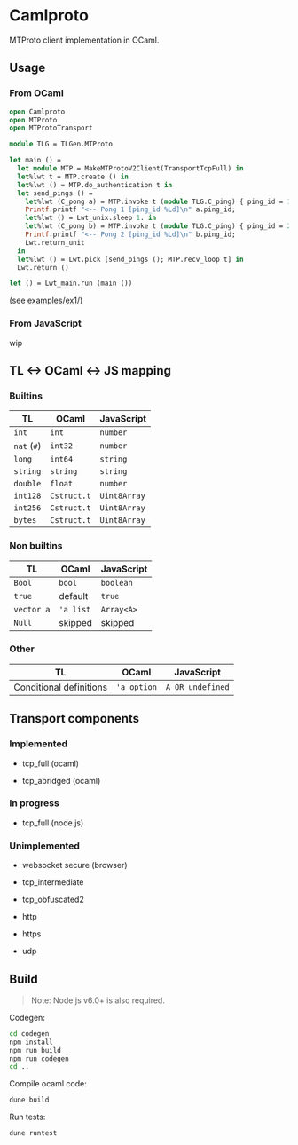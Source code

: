 # Camlproto

MTProto client implementation in OCaml.

## Usage

### From OCaml

```ocaml
open Camlproto
open MTProto
open MTProtoTransport

module TLG = TLGen.MTProto

let main () =
  let module MTP = MakeMTProtoV2Client(TransportTcpFull) in
  let%lwt t = MTP.create () in
  let%lwt () = MTP.do_authentication t in
  let send_pings () =
    let%lwt (C_pong a) = MTP.invoke t (module TLG.C_ping) { ping_id = 1L } in
    Printf.printf "<-- Pong 1 [ping_id %Ld]\n" a.ping_id;
    let%lwt () = Lwt_unix.sleep 1. in
    let%lwt (C_pong b) = MTP.invoke t (module TLG.C_ping) { ping_id = 2L } in
    Printf.printf "<-- Pong 2 [ping_id %Ld]\n" b.ping_id;
    Lwt.return_unit
  in
  let%lwt () = Lwt.pick [send_pings (); MTP.recv_loop t] in
  Lwt.return ()

let () = Lwt_main.run (main ())
```

(see [examples/ex1/](examples/ex1/))

### From JavaScript

wip

## TL <-> OCaml <-> JS mapping

### Builtins

| TL               | OCaml            | JavaScript       |
|------------------|------------------|------------------|
| `int`            | `int`            | `number`         |
| `nat` (`#`)      | `int32`          | `number`         |
| `long`           | `int64`          | `string`         |
| `string`         | `string`         | `string`         |
| `double`         | `float`          | `number`         |
| `int128`         | `Cstruct.t`      | `Uint8Array`     |
| `int256`         | `Cstruct.t`      | `Uint8Array`     |
| `bytes`          | `Cstruct.t`      | `Uint8Array`     |

### Non builtins

| TL               | OCaml            | JavaScript       |
|------------------|------------------|------------------|
| `Bool`           | `bool`           | `boolean`        |
| `true`           | default          | `true`           |
| `vector a`       | `'a list`        | `Array<A>`       |
| `Null`           | skipped          | skipped          |

### Other

| TL                       | OCaml            | JavaScript       |
|--------------------------|------------------|------------------|
| Conditional definitions  | `'a option`      | `A OR undefined` |

## Transport components

### Implemented

- tcp_full (ocaml)

- tcp_abridged (ocaml)

### In progress

- tcp_full (node.js)

### Unimplemented

- websocket secure (browser)

- tcp_intermediate

- tcp_obfuscated2

- http

- https

- udp

## Build

> Note: Node.js v6.0+ is also required.

Codegen:

```sh
cd codegen
npm install
npm run build
npm run codegen
cd ..
```

Compile ocaml code:

```sh
dune build
```

Run tests:

```sh
dune runtest
```
